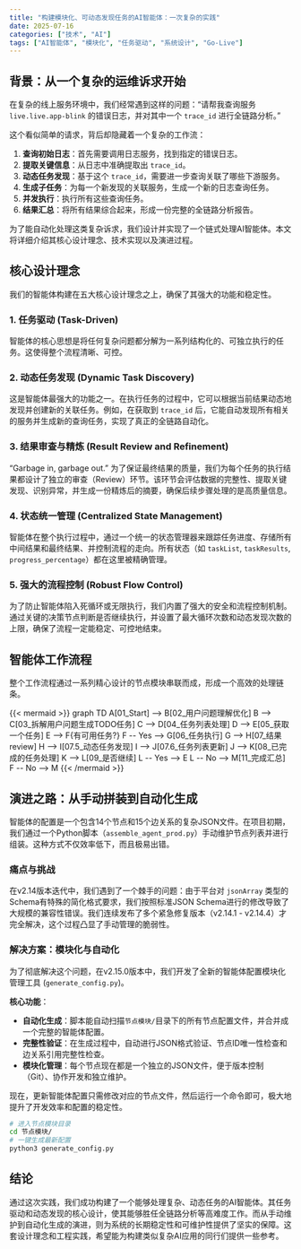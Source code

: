 ```yaml
---
title: "构建模块化、可动态发现任务的AI智能体：一次复杂的实践"
date: 2025-07-16
categories: ["技术", "AI"]
tags: ["AI智能体", "模块化", "任务驱动", "系统设计", "Go-Live"]
---
```


## 背景：从一个复杂的运维诉求开始

在复杂的线上服务环境中，我们经常遇到这样的问题：“请帮我查询服务 `live.live.app-blink` 的错误日志，并对其中一个 `trace_id` 进行全链路分析。”

这个看似简单的请求，背后却隐藏着一个复杂的工作流：
1.  **查询初始日志**：首先需要调用日志服务，找到指定的错误日志。
2.  **提取关键信息**：从日志中准确提取出 `trace_id`。
3.  **动态任务发现**：基于这个 `trace_id`，需要进一步查询关联了哪些下游服务。
4.  **生成子任务**：为每一个新发现的关联服务，生成一个新的日志查询任务。
5.  **并发执行**：执行所有这些查询任务。
6.  **结果汇总**：将所有结果综合起来，形成一份完整的全链路分析报告。

为了能自动化处理这类复杂诉求，我们设计并实现了一个链式处理AI智能体。本文将详细介绍其核心设计理念、技术实现以及演进过程。

## 核心设计理念

我们的智能体构建在五大核心设计理念之上，确保了其强大的功能和稳定性。

### 1. 任务驱动 (Task-Driven)
智能体的核心思想是将任何复杂问题都分解为一系列结构化的、可独立执行的任务。这使得整个流程清晰、可控。

### 2. 动态任务发现 (Dynamic Task Discovery)
这是智能体最强大的功能之一。在执行任务的过程中，它可以根据当前结果动态地发现并创建新的关联任务。例如，在获取到 `trace_id` 后，它能自动发现所有相关的服务并生成新的查询任务，实现了真正的全链路自动化。

### 3. 结果审查与精炼 (Result Review and Refinement)
“Garbage in, garbage out.” 为了保证最终结果的质量，我们为每个任务的执行结果都设计了独立的审查（Review）环节。该环节会评估数据的完整性、提取关键发现、识别异常，并生成一份精炼后的摘要，确保后续步骤处理的是高质量信息。

### 4. 状态统一管理 (Centralized State Management)
智能体在整个执行过程中，通过一个统一的状态管理器来跟踪任务进度、存储所有中间结果和最终结果、并控制流程的走向。所有状态（如 `taskList`, `taskResults`, `progress_percentage`）都在这里被精确管理。

### 5. 强大的流程控制 (Robust Flow Control)
为了防止智能体陷入死循环或无限执行，我们内置了强大的安全和流程控制机制。通过关键的决策节点判断是否继续执行，并设置了最大循环次数和动态发现次数的上限，确保了流程一定能稳定、可控地结束。

## 智能体工作流程

整个工作流程通过一系列精心设计的节点模块串联而成，形成一个高效的处理链条。

{{< mermaid >}}
graph TD
    A[01_Start] --> B[02_用户问题理解优化]
    B --> C[03_拆解用户问题生成TODO任务]
    C --> D[04_任务列表处理]
    D --> E[05_获取一个任务]
    E --> F{有可用任务?}
    F -- Yes --> G[06_任务执行]
    G --> H[07_结果review]
    H --> I[07.5_动态任务发现]
    I --> J[07.6_任务列表更新]
    J --> K[08_已完成的任务处理]
    K --> L[09_是否继续]
    L -- Yes --> E
    L -- No --> M[11_完成汇总]
    F -- No --> M
{{< /mermaid >}}

## 演进之路：从手动拼装到自动化生成

智能体的配置是一个包含14个节点和15个边关系的复杂JSON文件。在项目初期，我们通过一个Python脚本（`assemble_agent_prod.py`）手动维护节点列表并进行组装。这种方式不仅效率低下，而且极易出错。

### 痛点与挑战
在v2.14版本迭代中，我们遇到了一个棘手的问题：由于平台对 `jsonArray` 类型的Schema有特殊的简化格式要求，我们按照标准JSON Schema进行的修改导致了大规模的兼容性错误。我们连续发布了多个紧急修复版本（v2.14.1 - v2.14.4）才完全解决，这个过程凸显了手动管理的脆弱性。

### 解决方案：模块化与自动化
为了彻底解决这个问题，在v2.15.0版本中，我们开发了全新的智能体配置模块化管理工具 (`generate_config.py`)。

**核心功能**：
- **自动化生成**：脚本能自动扫描`节点模块/`目录下的所有节点配置文件，并合并成一个完整的智能体配置。
- **完整性验证**：在生成过程中，自动进行JSON格式验证、节点ID唯一性检查和边关系引用完整性检查。
- **模块化管理**：每个节点现在都是一个独立的JSON文件，便于版本控制（Git）、协作开发和独立维护。

现在，更新智能体配置只需修改对应的节点文件，然后运行一个命令即可，极大地提升了开发效率和配置的稳定性。

```bash
# 进入节点模块目录
cd 节点模块/
# 一键生成最新配置
python3 generate_config.py
```

## 结论

通过这次实践，我们成功构建了一个能够处理复杂、动态任务的AI智能体。其任务驱动和动态发现的核心设计，使其能够胜任全链路分析等高难度工作。而从手动维护到自动化生成的演进，则为系统的长期稳定性和可维护性提供了坚实的保障。这套设计理念和工程实践，希望能为构建类似复杂AI应用的同行们提供一些参考。
